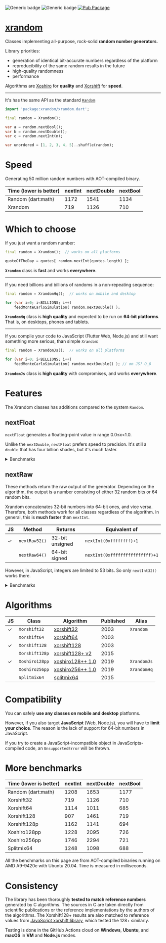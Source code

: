 ![Generic badge](https://img.shields.io/badge/tested_on-Windows_|_MacOS_|_Ubuntu-blue.svg)
![Generic badge](https://img.shields.io/badge/tested_on-VM_|_JS-blue.svg)
[![Pub Package](https://img.shields.io/pub/v/xrandom.svg)](https://pub.dev/packages/xrandom)

# [xrandom](https://github.com/rtmigo/xrandom)

Classes implementing all-purpose, rock-solid **random number generators**.

Library priorities:
- generation of identical bit-accurate numbers regardless of the platform
- reproducibility of the same random results in the future
- high-quality randomness
- performance

Algorithms are [Xoshiro](https://prng.di.unimi.it/) for **quality** and 
[Xorshift](https://en.wikipedia.org/wiki/Xorshift) for **speed**.

----------

It's has the same API as the standard [`Random`](https://api.dart.dev/stable/2.12.1/dart-math/Random-class.html)

``` dart
import 'package:xrandom/xrandom.dart';

final random = Xrandom();

var a = random.nextBool(); 
var b = random.nextDouble();
var c = random.nextInt(n);

var unordered = [1, 2, 3, 4, 5]..shuffle(random);
```


# Speed

Generating 50 million random numbers with AOT-compiled binary. 

| Time (lower is better) | nextInt | nextDouble | nextBool |
|------------------------|---------|------------|----------|
| Random (dart:math)     |  1172   |    1541    |   1134   |
| Xrandom             |   719   |    1126    |   710    |



# Which to choose

If you just want a random number:

``` dart
final random = Xrandom();  // works on all platforms

quoteOfTheDay = quotes[ random.nextInt(quotes.length) ];
``` 

**`Xrandom`** class is **fast** and works **everywhere**.

-------

If you need billions and billions of randoms in a non-repeating sequence:

``` dart
final random = XrandomHq();  // works on mobile and desktop

for (var i=0; i<BILLIONS; i++)
    feedMonteCarloSimulation( random.nextDouble() );
```

**`XrandomHq`** class is **high quality** and expected to be run on 
**64-bit platforms**. That is, on desktops, phones and tablets.

-------

If you compile your code to JavaScript (Flutter Web, Node.js) and still want something more serious, than simple `Xrandom`:

``` dart
final random = XrandomJs();  // works on all platforms

for (var i=0; i<BILLIONS; i++)  
    feedMonteCarloSimulation( random.nextDouble() ); // on JS? O_O  
```

**`XrandomJs`** class is **high quality** with compromises, and works **everywhere**.


# Features

The Xrandom classes has additions compared to the system `Random`.


## nextFloat

`nextFloat` generates a floating-point value in range 0.0≤x<1.0.

Unlike the `nextDouble`, `nextFloat` prefers speed to precision. 
It's still a `double` that has four billion shades, but it's much faster.

<details>
  <summary>Benchmarks</summary>

| Time (lower is better) | nextDouble | nextFloat |
|------------------------|------------|-----------|
| Random (dart:math)     |    1653    |     -     |
| Xorshift32             |    1126    |    407    |
| Xorshift64             |    1011    |    825    |
| Xorshift128            |    1461    |    622    |
| Xorshift128p           |    1141    |    860    |
| Xoshiro128pp           |    2095    |    923    |
| Xoshiro256pp           |    2294    |   1488    |
| Splitmix64             |    1098    |    932    |
</details>


## nextRaw

These methods return the raw output of the generator. Depending on the algorithm, 
the output is a number consisting of either 32 random bits or 64 random bits. 

Xrandom concatenates 32-bit numbers into 64-bit ones, 
and vice versa. Therefore, both methods work for all classes regardless of the algorithm.
In general, this is **much faster** than `nextInt`.

| JS    | Method        | Returns         | Equivalent of                   | 
|-------|--------|-----------------|---------------------------------|
| ✓ | `nextRaw32()` | 32-bit unsigned | `nextInt(0xffffffff)+1`         |
|   | `nextRaw64()` | 64-bit signed   | `nextInt(0xffffffffffffffff)+1` |

However, in JavaScript, integers are limited to 53 bits. So only `nextInt32()` works there.


<details>
  <summary>Benchmarks</summary>
  
| Time (lower is better) | nextInt | nextInt32 | nextInt64 |
|------------------------|---------|-----------|-----------|
| Random (dart:math)     |  1208   |     -     |     -     |
| Xorshift32             |   719   |    409    |     -     |
| Xorshift64             |  1114   |    814    |    838    |
| Xorshift128            |   907   |    618    |     -     |
| Xorshift128p           |  1162   |    854    |    952    |
| Xoshiro128pp           |  1228   |    912    |     -     |
| Xoshiro256pp           |  1746   |   1498    |   2039    |
| Splitmix64             |  1248   |    931    |    782    |
</details>





# Algorithms

| JS    | Class  | Algorithm  |    Published | Alias |
|-------|--------|------------|-------------------|------|
| ✓ | `Xorshift32` |   [xorshift32](https://www.jstatsoft.org/article/view/v008i14)   | 2003 | `Xrandom` |
|  | `Xorshift64`      | [xorshift64](https://www.jstatsoft.org/article/view/v008i14)   |  2003 |
| ✓ | `Xorshift128`     | [xorshift128](https://www.jstatsoft.org/article/view/v008i14)  |  2003 |
|  | `Xorshift128p` | [xorshift128+ v2](https://arxiv.org/abs/1404.0390) |  2015 |
| ✓ | `Xoshiro128pp` | [xoshiro128++ 1.0](https://prng.di.unimi.it/xoshiro128plusplus.c) |  2019 | `XrandomJs` |
|   | `Xoshiro256pp` | [xoshiro256++ 1.0](https://prng.di.unimi.it/xoshiro256plusplus.c) |  2019 | `XrandomHq` |
|  | `Splitmix64` | [splitmix64](https://prng.di.unimi.it/splitmix64.c) |  2015 |

# Compatibility

You can safely **use any classes on mobile and desktop** platforms. 

However, if you also target **JavaScript** (Web, Node.js), you will have to 
**limit your choice**. The reason is the lack of support for 64-bit numbers 
in JavaScript.



If you try to create a JavaScript-incompatible object in JavaScripts-compiled 
code, an `UnsupportedError` will be thrown.




# More benchmarks

| Time (lower is better) | nextInt | nextDouble | nextBool |
|------------------------|---------|------------|----------|
| Random (dart:math)     |  1208   |    1653    |   1177   |
| Xorshift32             |   719   |    1126    |   710    |
| Xorshift64             |  1114   |    1011    |   685    |
| Xorshift128            |   907   |    1461    |   719    |
| Xorshift128p           |  1162   |    1141    |   694    |
| Xoshiro128pp           |  1228   |    2095    |   726    |
| Xoshiro256pp           |  1746   |    2294    |   721    |
| Splitmix64             |  1248   |    1098    |   688    |

All the benchmarks on this page are from AOT-compiled binaries running on AMD A9-9420e with Ubuntu 20.04. Time is measured in milliseconds.

# Consistency

The library has been thoroughly **tested to match reference numbers** generated by C algorithms. The
sources in C are taken directly from scientific publications or the reference implementations by the authors of the algorithms. The Xorshift128+ results are also matched to reference
values from [JavaScript xorshift library](https://github.com/AndreasMadsen/xorshift), which tested
the 128+ similarly.

Testing is done in the GitHub Actions cloud on **Windows**, **Ubuntu**, and **macOS** in **VM** and **Node.js** modes.

